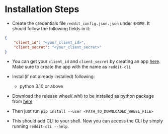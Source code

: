 # Installation Steps

- Create the credentials file `reddit_config.json.json` under `$HOME`. It should follow the following fields in it:

```JSON
{
    "client_id": "<your_client_id>", 
    "client_secret": "<your_client_secret>"
}
```

- You can get your `client_id` and `client_secret` by creating an app [here](https://www.reddit.com/prefs/apps). Make sure to create the app with the name as `reddit-cli`

- Install(if not already installed) following:
  - python 3.10 or above

- Download the release wheel(.whl) to be installed as python package from [here](https://github.com/Rjt5412/reddit-cli/releases/tag/0.1.0)

- Then just run `pip install --user <PATH_TO_DOWNLOADED_WHEEL_FILE>`

- This should add CLI to your shell. Now you can access the CLI by simply running `reddit-cli --help`.
